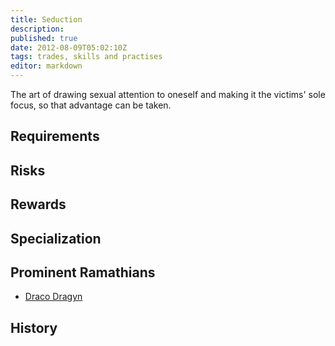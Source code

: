 ```yaml
---
title: Seduction
description:
published: true
date: 2012-08-09T05:02:10Z
tags: trades, skills and practises
editor: markdown
---
```


The art of drawing sexual attention to oneself and making it the victims' sole focus, so that advantage can be taken.

## Requirements

## Risks

## Rewards

## Specialization

## Prominent Ramathians

- [Draco Dragyn](/characters/draco-dragyn)

## History

